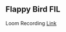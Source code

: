 ## Flappy Bird FIL 


Loom Recording
<a href="https://www.loom.com/share/b0513942c927426da7d9d299942071ce"> Link </a>